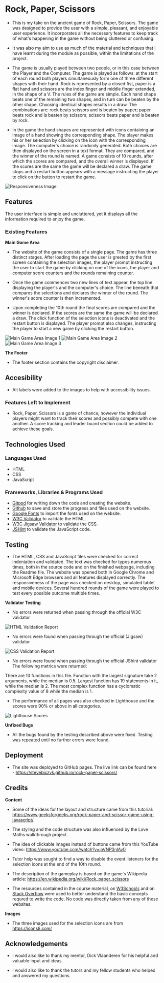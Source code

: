 # Rock, Paper, Scissors

- This is my take on the ancient game of Rock, Paper, Scissors. The game was designed to provide the user with a simple, pleasant, and enjoyable user experience. It incorporates all the necessary features to keep track of what's happening in the game without being cluttered or confusing.

- It was also my aim to use as much of the material and techniques that I have learnt during the module as possible, within the limitations of the project.

- The game is usually played between two people, or in this case between the Player and the Computer. The game is played as follows: at the start of each round both players simultaneously form one of three different shapes with their hand. Rock is represented by a closed fist, paper is a flat hand and scissors are the index finger and middle finger extended, in the shape of a V.
The rules of the game are simple. Each hand shape beats one of the remaining two shapes, and in turn can be beaten by the other shape. Choosing identical shapes results in a draw. The combinations are: rock beats scissors and is beaten by paper; paper beats rock and is beaten by scissors; scissors beats paper and is beaten by rock. 

 - In the game the hand shapes are represented with icons containing an image of a hand showing the corresponding shape. The player makes his or her selection by clicking on the icon with the corresponding image. The computer's choice is randomly generated. Both choices are then displayed on the screen in a text format. They are compared, and the winner of the round is named. A game consists of 10 rounds, after which the scores are compared, and the overall winner is displayed. If the scores are the same the game will be declared a draw. The game stops and a restart button appears with a message instructing the player to click on the button to restart the game.

![Responsiveness Image](https://github.com/stevebiczyk/rock-paper-scissors/blob/main/media/rps-devices.png)

## Features 

The user interface is simple and uncluttered, yet it displays all the information required to enjoy the game.

### Existing Features

__Main Game Area__

- The website of the game consists of a single page. The game has three distinct stages. After loading the page the user is greeted by the first screen containing the selection images, the player prompt instructing the user to start the game by clicking on one of the icons, the player and computer score counters and the rounds remaining counter. 

 - Once the game commences two new lines of text appear, the top line displaying the player's and the computer's choice. The line beneath that compares the selections and declares the winner of the round. The winner's score counter is then incremented. 
 
 - Upon completing the 10th round the final scores are compared and the winner is declared. If the scores are the same the game will be declared a draw. The click function of the selection icons is deactivated and the restart button is displayed. The player prompt also changes, instructing the player to start a new game by clicking the restart button.



  ![Main Game Area Image 1](https://github.com/stevebiczyk/rock-paper-scissors/blob/main/media/rps-main.jpg)
  ![Main Game Area Image 2](https://github.com/stevebiczyk/rock-paper-scissors/blob/main/media/rps-main-2.jpg)
  ![Main Game Area Image 3](https://github.com/stevebiczyk/rock-paper-scissors/blob/main/media/rps-main-3.jpg)

 __The Footer__ 

  - The footer section contains the copyright disclaimer.

  ## Accesibility

  - Alt labels were added to the images to help with accessibility issues.

### Features Left to Implement

- Rock, Paper, Scissors is a game of chance, however the individual players might want to track their scores and possibly compete with one another.
A score tracking and leader board section could be added to achieve these goals.

## Technologies Used

### Languages Used

- HTML
- CSS
- JavaScript

### Frameworks, Libraries & Programs Used

- [Gitpod](https://www.gitpod.io/) for writing down the code and creating the website.
- [Github](https://github.com/) to save and store the progress and files used on the website.
- [Google Fonts](https://fonts.google.com/) to import the fonts used on the website.
- [W3C Validator](https://validator.w3.org/) to validate the HTML.
- [W3C Jigsaw Validator](https://jigsaw.w3.org/css-validator/) to validate the CSS.
- [JSHint](https://jshint.com/) to validate the JavaScript code.

## Testing 

- The HTML, CSS and JavaScript files were checked for correct indentation and validated. The text was checked for typos numerous times, both in the source code and on the finished webpage, including the Readme file. The website was opened both in Google Chrome and Microsoft Edge browsers and all features displayed correctly. The responsiveness of the page was checked on desktop, simulated tablet and mobile devices. Several hundred rounds of the game were played to test every possible outcome multiple times.

__Validator Testing__

- No errors were returned when passing through the official W3C validator

![HTML Validation Report](https://github.com/stevebiczyk/rock-paper-scissors/blob/main/media/rps-html-validation.jpg)

- No errors were found when passing through the official (Jigsaw) validator

![CSS Validation Report](https://github.com/stevebiczyk/rock-paper-scissors/blob/main/media/rps-css-validation.jpg)

- No errors were found when passing through the official JShint validator
The following metrics were returned:

There are 10 functions in this file.
Function with the largest signature take 2 arguments, while the median is 0.5.
Largest function has 19 statements in it, while the median is 2.
The most complex function has a cyclomatic complexity value of 8 while the median is 1.

- The performance of all pages was also checked in Lighthouse and the scores were 90% or above in all categories.

![Lighthouse Scores](https://github.com/stevebiczyk/rock-paper-scissors/blob/main/media/rps-lighthouse.jpg)

__Unfixed Bugs__

- All the bugs found by the testing described above were fixed. Testing was repeated until no further errors were found.

## Deployment

- The site was deployed to GitHub pages. 
The live link can be found here - https://stevebiczyk.github.io/rock-paper-scissors/

## Credits

__Content__

- Some of the ideas for the layout and structure came from this tutorial: https://www.geeksforgeeks.org/rock-paper-and-scissor-game-using-javascript/

- The styling and the code structure was also influenced by the Love Maths walkthrough project.

- The idea of clickable images instead of buttons came from this YouTube video: https://www.youtube.com/watch?v=jaVNP3nIAv0

- Tutor help was sought to find a way to disable the event listeners for the selection icons at the end of the 10th round.

- The description of the gameplay is based on the game's Wikipedia article: https://en.wikipedia.org/wiki/Rock_paper_scissors

- The resources contained in the course material, on [W3Schools](https://www.w3schools.com/) and on [Stack Overflow](https://stackoverflow.com/) were used to better understand the basic concepts requred to write the code. No code was directly taken from any of these websites.

__Images__

- The three images used for the selection icons are from https://icons8.com/

## Acknowledgements

- I would also like to thank my mentor, Dick Vlaanderen for his helpful and valuable input and ideas.

- I would also like to thank the tutors and my fellow students who helped and answered my questions.